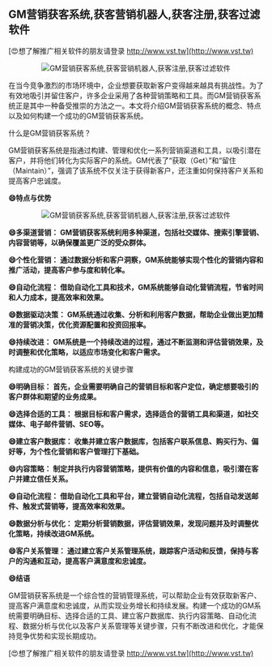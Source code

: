 ## **GM营销获客系统,获客营销机器人,获客注册,获客过滤软件**

[😍想了解推广相关软件的朋友请登录 http://www.vst.tw](http://www.vst.tw)

 <center><img src="https://vst.tw/MP4/tuiguang/png/3.png" alt="GM营销获客系统,获客营销机器人,获客注册,获客过滤软件"></center>

在当今竞争激烈的市场环境中，企业想要获取新客户变得越来越具有挑战性。为了有效地吸引并留住客户，许多企业采用了各种营销策略和工具。而GM营销获客系统正是其中一种备受推崇的方法之一。本文将介绍GM营销获客系统的概念、特点以及如何构建一个成功的GM营销获客系统。

什么是GM营销获客系统？

GM营销获客系统是指通过构建、管理和优化一系列营销渠道和工具，以吸引潜在客户，并将他们转化为实际客户的系统。GM代表了“获取（Get）”和“留住（Maintain）”，强调了该系统不仅关注于获得新客户，还注重如何保持客户关系和提高客户忠诚度。

**😄特点与优势**

 <center><img src="https://vst.tw/MP4/tuiguang/png/5.png" alt="GM营销获客系统,获客营销机器人,获客注册,获客过滤软件"></center>

**😄多渠道营销： GM营销获客系统利用多种渠道，包括社交媒体、搜索引擎营销、内容营销等，以确保覆盖更广泛的受众群体。**

**😄个性化营销： 通过数据分析和客户洞察，GM系统能够实现个性化的营销内容和推广活动，提高客户参与度和转化率。**

**😄自动化流程： 借助自动化工具和技术，GM系统能够自动化营销流程，节省时间和人力成本，提高效率和效果。**

**😄数据驱动决策： GM系统通过收集、分析和利用客户数据，帮助企业做出更加精准的营销决策，优化资源配置和投资回报率。**

**😄持续改进： GM系统是一个持续改进的过程，通过不断监测和评估营销效果，及时调整和优化策略，以适应市场变化和客户需求。**

构建成功的GM营销获客系统的关键步骤

**😄明确目标： 首先，企业需要明确自己的营销目标和客户定位，确定想要吸引的客户群体和期望的业务成果。**

**😄选择合适的工具： 根据目标和客户需求，选择适合的营销工具和渠道，如社交媒体、电子邮件营销、SEO等。**

**😄建立客户数据库： 收集并建立客户数据库，包括客户联系信息、购买行为、偏好等，为个性化营销和客户管理打下基础。**

**😄内容策略： 制定并执行内容营销策略，提供有价值的内容和信息，吸引潜在客户并建立信任关系。**

**😄自动化流程： 借助自动化工具和平台，建立营销自动化流程，包括自动发送邮件、触发式营销等，提高效率和效果。**

**😄数据分析与优化： 定期分析营销数据，评估营销效果，发现问题并及时调整优化策略，持续改进GM系统。**

**😄客户关系管理： 通过建立客户关系管理系统，跟踪客户活动和反馈，保持与客户的沟通和互动，提高客户满意度和忠诚度。**

**😄结语**

GM营销获客系统是一个综合性的营销管理系统，可以帮助企业有效获取新客户、提高客户满意度和忠诚度，从而实现业务增长和持续发展。构建一个成功的GM系统需要明确目标、选择合适的工具、建立客户数据库、执行内容策略、自动化流程、数据分析与优化以及客户关系管理等关键步骤，只有不断改进和优化，才能保持竞争优势和实现长期成功。

[😍想了解推广相关软件的朋友请登录 http://www.vst.tw](http://www.vst.tw)



